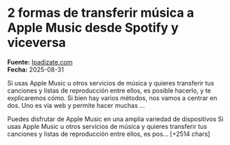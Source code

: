 # 2 formas de transferir música a Apple Music desde Spotify y viceversa

**Fuente:** [Ipadizate.com](https://ipadizate.com/tutoriales/2-formas-de-transferir-musica-a-apple-music-desde-spotify-y-viceversa)  
**Fecha:** 2025-08-31

Si usas Apple Music u otros servicios de música y quieres transferir tus canciones y listas de reproducción entre ellos, es posible hacerlo, y te explicaremos cómo. Si bien hay varios métodos, nos vamos a centrar en dos. Uno es vía web y permite hacer muchas …

Puedes disfrutar de Apple Music en una amplia variedad de dispositivos
Si usas Apple Music u otros servicios de música y quieres transferir tus canciones y listas de reproducción entre ellos, es pos… [+2514 chars]
